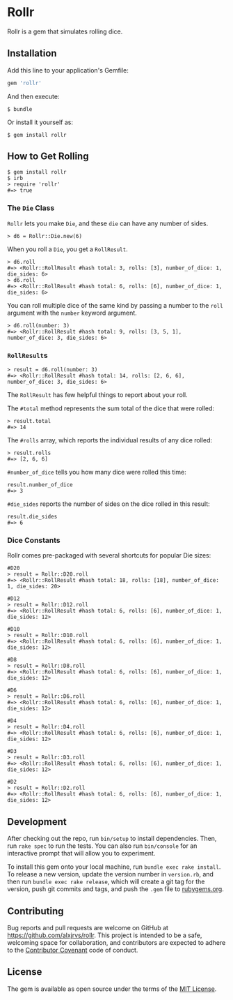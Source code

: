 # Rollr

Rollr is a gem that simulates rolling dice.

## Installation

Add this line to your application's Gemfile:

```ruby
gem 'rollr'
```

And then execute:

    $ bundle

Or install it yourself as:

    $ gem install rollr

## How to Get Rolling

```
$ gem install rollr
$ irb
> require 'rollr'
#=> true
```

### The `Die` Class

`Rollr` lets you make `Die`, and these `die` can have any number of sides.

```
> d6 = Rollr::Die.new(6)
```

When you roll a `Die`, you get a `RollResult`. 

```
> d6.roll
#=> <Rollr::RollResult #hash total: 3, rolls: [3], number_of_dice: 1, die_sides: 6>
> d6.roll
#=> <Rollr::RollResult #hash total: 6, rolls: [6], number_of_dice: 1, die_sides: 6>
```

You can roll multiple dice of the same kind by passing a number to the `roll` argument with the `number` keyword argument. 

```
> d6.roll(number: 3)
#=> <Rollr::RollResult #hash total: 9, rolls: [3, 5, 1], number_of_dice: 3, die_sides: 6>
```

### `RollResult`s
```
> result = d6.roll(number: 3)
#=> <Rollr::RollResult #hash total: 14, rolls: [2, 6, 6], number_of_dice: 3, die_sides: 6>
```

The `RollResult` has few helpful things to report about your roll. 

The `#total` method represents the sum total of the dice that were rolled: 

```
> result.total
#=> 14
```

The `#rolls` array, which reports the individual results of any dice rolled: 

```
> result.rolls
#=> [2, 6, 6]
```

`#number_of_dice` tells you how many dice were rolled this time: 

```
result.number_of_dice
#=> 3 
```

`#die_sides` reports the number of sides on the dice rolled in this result:

```
result.die_sides
#=> 6
```

### Dice Constants

Rollr comes pre-packaged with several shortcuts for popular Die sizes:

```
#D20
> result = Rollr::D20.roll
#=> <Rollr::RollResult #hash total: 18, rolls: [18], number_of_dice: 1, die_sides: 20>

#D12
> result = Rollr::D12.roll
#=> <Rollr::RollResult #hash total: 6, rolls: [6], number_of_dice: 1, die_sides: 12>

#D10
> result = Rollr::D10.roll
#=> <Rollr::RollResult #hash total: 6, rolls: [6], number_of_dice: 1, die_sides: 12>

#D8
> result = Rollr::D8.roll
#=> <Rollr::RollResult #hash total: 6, rolls: [6], number_of_dice: 1, die_sides: 12>

#D6
> result = Rollr::D6.roll
#=> <Rollr::RollResult #hash total: 6, rolls: [6], number_of_dice: 1, die_sides: 12>

#D4
> result = Rollr::D4.roll
#=> <Rollr::RollResult #hash total: 6, rolls: [6], number_of_dice: 1, die_sides: 12>

#D3
> result = Rollr::D3.roll
#=> <Rollr::RollResult #hash total: 6, rolls: [6], number_of_dice: 1, die_sides: 12>

#D2
> result = Rollr::D2.roll
#=> <Rollr::RollResult #hash total: 6, rolls: [6], number_of_dice: 1, die_sides: 12>
```

## Development

After checking out the repo, run `bin/setup` to install dependencies. Then, run `rake spec` to run the tests. You can also run `bin/console` for an interactive prompt that will allow you to experiment.

To install this gem onto your local machine, run `bundle exec rake install`. To release a new version, update the version number in `version.rb`, and then run `bundle exec rake release`, which will create a git tag for the version, push git commits and tags, and push the `.gem` file to [rubygems.org](https://rubygems.org).

## Contributing

Bug reports and pull requests are welcome on GitHub at https://github.com/alxjrvs/rollr. This project is intended to be a safe, welcoming space for collaboration, and contributors are expected to adhere to the [Contributor Covenant](http://contributor-covenant.org) code of conduct.


## License

The gem is available as open source under the terms of the [MIT License](http://opensource.org/licenses/MIT).
